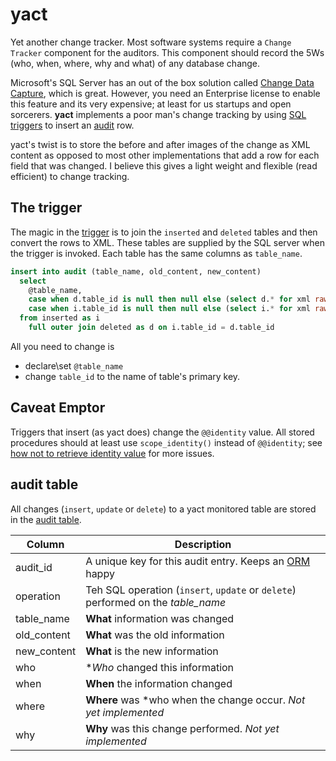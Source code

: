 # yact

Yet another change tracker.  Most software systems require a `Change Tracker` component for the auditors.  This component should record the 5Ws (who, when, where, why and what) of any database change.

Microsoft's SQL Server has an out of the box solution called [Change Data Capture](https://msdn.microsoft.com/en-us/library/cc645937.aspx), which is great.  However, you need an Enterprise license to enable this feature and its very expensive;  at least for us startups and open sorcerers. **yact** implements a poor man's change tracking by using [SQL triggers](http://en.wikipedia.org/wiki/Database_trigger) to insert an [audit](audit.sql) row.  

yact's twist is to store the before and after images of the change as XML content as opposed to most other implementations that add a row for each field that was changed.  I believe this gives a light weight and flexible (read efficient) to change tracking.

## The trigger

The magic in the [trigger](trigger-template.sql) is to join the `inserted` and `deleted` tables and then convert the rows to XML. These tables  are supplied by the SQL server when the trigger is invoked.  Each table has the same columns as `table_name`.

```sql
insert into audit (table_name, old_content, new_content) 
  select 
    @table_name,
    case when d.table_id is null then null else (select d.* for xml raw) end,
    case when i.table_id is null then null else (select i.* for xml raw) end
  from inserted as i
    full outer join deleted as d on i.table_id = d.table_id
```

All you need to change is 
* declare\set `@table_name`
* change `table_id` to the name of table's primary key.

## Caveat Emptor

Triggers that insert (as yact does) change the `@@identity` value.  All stored procedures should at least use `scope_identity()` instead of `@@identity`; see [how not to retrieve identity value](http://www.sqlbadpractices.com/how-not-to-retrieve-identity-value/) for more issues.

## audit table

All changes (`insert`, `update` or `delete`) to a yact monitored table are stored in the [audit table](audit.sql).

| Column | Description |
| ------ | ----------- |
| audit_id | A unique key for this audit entry.  Keeps an [ORM](http://en.wikipedia.org/wiki/Object-relational_mapping) happy |
| operation | Teh SQL operation (`insert`, `update` or `delete`) performed on the *table_name* |
| table_name | **What** information was changed | 
| old_content | **What** was the old information | 
| new_content | **What** is the new information | 
| who | **Who* changed this information | 
| when | **When** the information changed |  
| where | **Where** was *who when the change occur. *Not yet implemented* | 
| why | **Why** was this change performed.  *Not yet implemented* |




